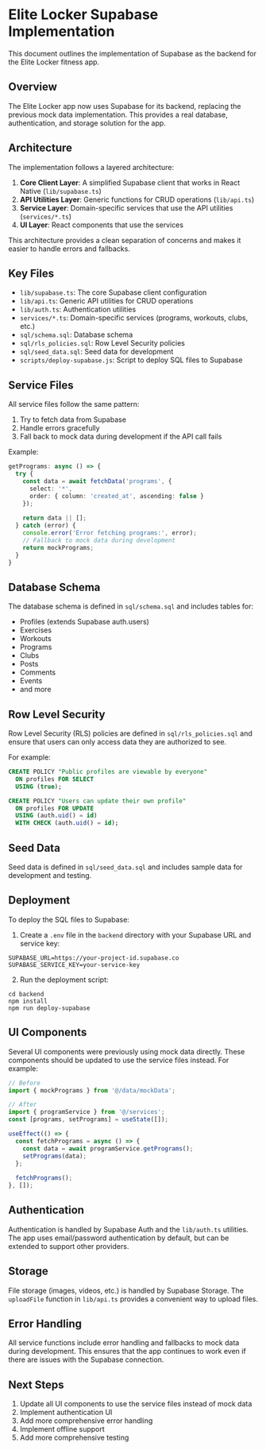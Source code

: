 # Elite Locker Supabase Implementation

This document outlines the implementation of Supabase as the backend for the Elite Locker fitness app.

## Overview

The Elite Locker app now uses Supabase for its backend, replacing the previous mock data implementation. This provides a real database, authentication, and storage solution for the app.

## Architecture

The implementation follows a layered architecture:

1. **Core Client Layer**: A simplified Supabase client that works in React Native (`lib/supabase.ts`)
2. **API Utilities Layer**: Generic functions for CRUD operations (`lib/api.ts`)
3. **Service Layer**: Domain-specific services that use the API utilities (`services/*.ts`)
4. **UI Layer**: React components that use the services

This architecture provides a clean separation of concerns and makes it easier to handle errors and fallbacks.

## Key Files

- `lib/supabase.ts`: The core Supabase client configuration
- `lib/api.ts`: Generic API utilities for CRUD operations
- `lib/auth.ts`: Authentication utilities
- `services/*.ts`: Domain-specific services (programs, workouts, clubs, etc.)
- `sql/schema.sql`: Database schema
- `sql/rls_policies.sql`: Row Level Security policies
- `sql/seed_data.sql`: Seed data for development
- `scripts/deploy-supabase.js`: Script to deploy SQL files to Supabase

## Service Files

All service files follow the same pattern:

1. Try to fetch data from Supabase
2. Handle errors gracefully
3. Fall back to mock data during development if the API call fails

Example:

```typescript
getPrograms: async () => {
  try {
    const data = await fetchData('programs', {
      select: '*',
      order: { column: 'created_at', ascending: false }
    });
    
    return data || [];
  } catch (error) {
    console.error('Error fetching programs:', error);
    // Fallback to mock data during development
    return mockPrograms;
  }
}
```

## Database Schema

The database schema is defined in `sql/schema.sql` and includes tables for:

- Profiles (extends Supabase auth.users)
- Exercises
- Workouts
- Programs
- Clubs
- Posts
- Comments
- Events
- and more

## Row Level Security

Row Level Security (RLS) policies are defined in `sql/rls_policies.sql` and ensure that users can only access data they are authorized to see.

For example:

```sql
CREATE POLICY "Public profiles are viewable by everyone"
  ON profiles FOR SELECT
  USING (true);

CREATE POLICY "Users can update their own profile"
  ON profiles FOR UPDATE
  USING (auth.uid() = id)
  WITH CHECK (auth.uid() = id);
```

## Seed Data

Seed data is defined in `sql/seed_data.sql` and includes sample data for development and testing.

## Deployment

To deploy the SQL files to Supabase:

1. Create a `.env` file in the `backend` directory with your Supabase URL and service key:

```
SUPABASE_URL=https://your-project-id.supabase.co
SUPABASE_SERVICE_KEY=your-service-key
```

2. Run the deployment script:

```
cd backend
npm install
npm run deploy-supabase
```

## UI Components

Several UI components were previously using mock data directly. These components should be updated to use the service files instead. For example:

```typescript
// Before
import { mockPrograms } from '@/data/mockData';

// After
import { programService } from '@/services';
const [programs, setPrograms] = useState([]);

useEffect(() => {
  const fetchPrograms = async () => {
    const data = await programService.getPrograms();
    setPrograms(data);
  };
  
  fetchPrograms();
}, []);
```

## Authentication

Authentication is handled by Supabase Auth and the `lib/auth.ts` utilities. The app uses email/password authentication by default, but can be extended to support other providers.

## Storage

File storage (images, videos, etc.) is handled by Supabase Storage. The `uploadFile` function in `lib/api.ts` provides a convenient way to upload files.

## Error Handling

All service functions include error handling and fallbacks to mock data during development. This ensures that the app continues to work even if there are issues with the Supabase connection.

## Next Steps

1. Update all UI components to use the service files instead of mock data
2. Implement authentication UI
3. Add more comprehensive error handling
4. Implement offline support
5. Add more comprehensive testing

